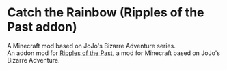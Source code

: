 # Catch the Rainbow (Ripples of the Past addon) 
A Minecraft mod based on JoJo's Bizarre Adventure series.  
An addon mod for [Ripples of the Past](https://github.com/StandoByte/Ripples-of-the-Past), a mod for Minecraft based on JoJo's Bizarre Adventure.

